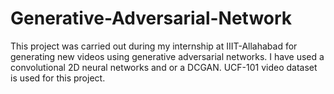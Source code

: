 # Generative-Adversarial-Network
This project was carried out during my internship at IIIT-Allahabad for generating new videos using generative adversarial networks. I have used a convolutional 2D neural networks and or a DCGAN.
UCF-101 video dataset is used for this project.
